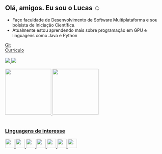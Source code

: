 <h2> Olá, amigos. Eu sou o Lucas ☺  </h2>

- Faço faculdade de Desenvolvimento de Software 
Multiplataforma e sou bolsista de Iniciação Científica.
- Atualmente estou aprendendo mais sobre programação em GPU e linguagens como Java e Python

<div>
<a href="https://github.com/DevLucas2022">Git</a>
<br>
<a href="https://lucas-portifolio-2022.netlify.app/">Currículo</a>
<br>
<br>
<a href="https://www.instagram.com/lucas_santosrx/"><img src="https://img.shields.io/badge/Instagram-E4405F?style=for-the-badge&logo=instagram&logoColor=white">
<a href="https://www.linkedin.com/in/lucas-santos517/"><img src="https://img.shields.io/badge/LinkedIn-0077B5?style=for-the-badge&logo=linkedin&logoColor=white">
<br>
<br>
<img height="150em"  src="https://github-readme-stats.vercel.app/api?username=DevLucas2022&hide=stars&show_icons=true&theme=tokyonight">
<img height="150em" src="https://github-readme-stats.vercel.app/api/top-langs/?username=DevLucas2022&show_icons=true&theme=tokyonight&layout=compact">
<br>
<br>
<h3> Linguagens de interesse</h3
<img height=30 src="https://cdn.jsdelivr.net/gh/devicons/devicon/icons/python/python-original.svg" />
<img height=30 src="https://cdn.jsdelivr.net/gh/devicons/devicon/icons/r/r-original.svg" />
<img height=30 src="https://cdn.jsdelivr.net/gh/devicons/devicon/icons/java/java-original.svg" />
<img height=30 src="https://cdn.jsdelivr.net/gh/devicons/devicon/icons/nodejs/nodejs-original.svg" />
<img height=30 src="https://cdn.jsdelivr.net/gh/devicons/devicon/icons/docker/docker-original-wordmark.svg" />
<img height=30 src="https://cdn.jsdelivr.net/gh/devicons/devicon/icons/html5/html5-original.svg" />
<img height=30 src="https://cdn.jsdelivr.net/gh/devicons/devicon/icons/css3/css3-original-wordmark.svg" />
<img height=30 src="https://cdn.jsdelivr.net/gh/devicons/devicon/icons/javascript/javascript-original.svg" />





